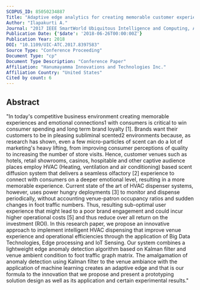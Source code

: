 ```yaml
---
SCOPUS_ID: 85050234887
Title: "Adaptive edge analytics for creating memorable customer experience and venue brand engagement, a scented case for Smart Cities"
Author: "Ilapakurti A."
Journal: "2017 IEEE SmartWorld Ubiquitous Intelligence and Computing, Advanced and Trusted Computed, Scalable Computing and Communications, Cloud and Big Data Computing, Internet of People and Smart City Innovation, SmartWorld/SCALCOM/UIC/ATC/CBDCom/IOP/SCI 2017 - Conference Proceedings"
Publication Date: {'$date': '2018-06-26T00:00:00Z'}
Publication Year: 2018
DOI: "10.1109/UIC-ATC.2017.8397583"
Source Type: "Conference Proceeding"
Document Type: "cp"
Document Type Description: "Conference Paper"
Affiliation: "Hanumayamma Innovations and Technologies Inc."
Affiliation Country: "United States"
Cited by count: 6
---
```


## Abstract
"In today's competitive business environment creating memorable experiences and emotional connections1 with consumers is critical to win consumer spending and long term brand loyalty [1]. Brands want their customers to be in pleasing subliminal scented2 environments because, as research has shown, even a few micro-particles of scent can do a lot of marketing's heavy lifting, from improving consumer perceptions of quality to increasing the number of store visits. Hence, customer venues such as hotels, retail showrooms, casinos, hospitable and other captive audience places employ HVAC (Heating, ventilation and air conditioning) based scent diffusion system that delivers a seamless olfactory [2] experience to connect with consumers on a deeper emotional level, resulting in a more memorable experience. Current state of the art of HVAC dispenser systems, however, uses power hungry deployments [3] to monitor and dispense periodically, without accounting venue-patron occupancy ratios and sudden changes in foot traffic numbers. Thus, resulting sub-optimal user experience that might lead to a poor brand engagement and could incur higher operational costs [5] and thus reduce over all return on the investment (ROI). In this research paper, we propose an innovative approach to implement intelligent HVAC dispensing that improve venue experience and operational efficiencies through the application of Big Data Technologies, Edge processing and IoT Sensing. Our system combines a lightweight edge anomaly detection algorithm based on Kalman filter and venue ambient condition to foot traffic graph matrix. The amalgamation of anomaly detection using Kalman filter to the venue ambiance with the application of machine learning creates an adaptive edge and that is our formula to the innovation that we propose and present a prototyping solution design as well as its application and certain experimental results."

